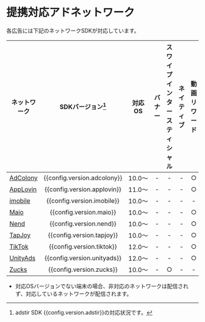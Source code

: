 # 提携対応アドネットワーク

各広告には下記のネットワークSDKが対応しています。

ネットワーク|SDKバージョン[^1]|対応OS| バナー | スワイプインタースティシャル | ネイティブ | 動画リワード | 全画面インタースティシャル
---|:-:|:-:|:-:|:-:|:-:|:-:|:-:
[AdColony](adcolony.md)|{{config.version.adcolony}}|10.0〜| - | - | - | ○ | -
[AppLovin](applovin.md)|{{config.version.applovin}}|11.0〜| - | - | - | ○ | ○
[imobile](imobile.md)  |{{config.version.imobile}} |10.0〜| - | - | - | - | ○
[Maio](maio.md)        |{{config.version.maio}}    |10.0〜| - | - | - | ○ | ○
[Nend](nend.md)        |{{config.version.nend}}    |10.0〜| - | - | - | ○ | ○
[TapJoy](tapjoy.md)    |{{config.version.tapjoy}}  |10.0〜| - | - | - | ○ | ○
[TikTok](tiktok.md)    |{{config.version.tiktok}}  |12.0〜| - | - | - | ○ | ○
[UnityAds](unityads.md)|{{config.version.unityads}}|12.0〜| - | - | - | ○ | -
[Zucks](zucks.md)      |{{config.version.zucks}}   |10.0〜| - | ○ | - | - | -

* 対応OSバージョンでない端末の場合、非対応のネットワークは配信されず、対応しているネットワークが配信されます。

[^1]: adstir SDK {{config.version.adstir}}の対応状況です。
